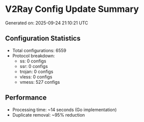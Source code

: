 # V2Ray Config Update Summary
Generated on: 2025-09-24 21:10:21 UTC

## Configuration Statistics
- Total configurations: 6559
- Protocol breakdown:
  - ss: 0 configs
  - ssr: 0 configs
  - trojan: 0 configs
  - vless: 0 configs
  - vmess: 527 configs

## Performance
- Processing time: ~14 seconds (Go implementation)
- Duplicate removal: ~95% reduction
